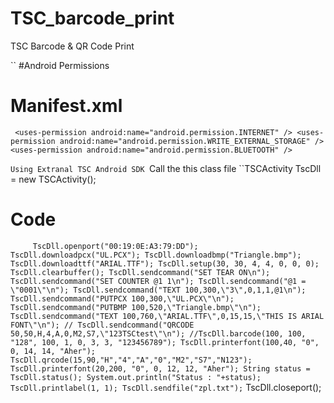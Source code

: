 # TSC_barcode_print
TSC Barcode &amp; QR Code Print


``
#Android Permissions 
# Manifest.xml
``  <uses-permission android:name="android.permission.INTERNET" />
    <uses-permission android:name="android.permission.WRITE_EXTERNAL_STORAGE" />
    <uses-permission android:name="android.permission.BLUETOOTH" />
    ``<uses-permission android:name="android.permission.BLUETOOTH_ADMIN" />

``Using Extranal TSC Android SDK
``Call the  this class file
``TSCActivity TscDll = new TSCActivity();
# Code
``      TscDll.openport("00:19:0E:A3:79:DD");
        TscDll.downloadpcx("UL.PCX");
        TscDll.downloadbmp("Triangle.bmp");
        TscDll.downloadttf("ARIAL.TTF");
        TscDll.setup(30, 30, 4, 4, 0, 0, 0);
        TscDll.clearbuffer();
        TscDll.sendcommand("SET TEAR ON\n");
        TscDll.sendcommand("SET COUNTER @1 1\n");
        TscDll.sendcommand("@1 = \"0001\"\n");
        TscDll.sendcommand("TEXT 100,300,\"3\",0,1,1,@1\n");
        TscDll.sendcommand("PUTPCX 100,300,\"UL.PCX\"\n");
        TscDll.sendcommand("PUTBMP 100,520,\"Triangle.bmp\"\n");
        TscDll.sendcommand("TEXT 100,760,\"ARIAL.TTF\",0,15,15,\"THIS IS ARIAL FONT\"\n");
       // TscDll.sendcommand("QRCODE 50,50,H,4,A,0,M2,S7,\"123TSCtest\"\n");
        //TscDll.barcode(100, 100, "128", 100, 1, 0, 3, 3, "123456789");
        TscDll.printerfont(100,40, "0", 0, 14, 14, "Aher");
        TscDll.qrcode(15,90,"H","4","A","0","M2","S7","N123");
        TscDll.printerfont(20,200, "0", 0, 12, 12, "Aher");
        String status = TscDll.status();
        System.out.println("Status : "+status);
        TscDll.printlabel(1, 1);
        TscDll.sendfile("zpl.txt");
 ``     TscDll.closeport();
